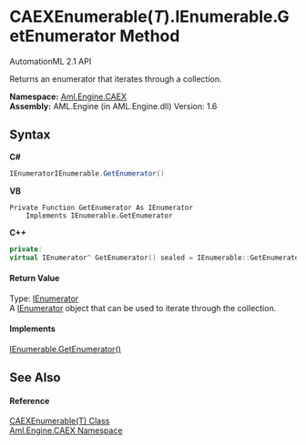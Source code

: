 # CAEXEnumerable(*T*).IEnumerable.GetEnumerator Method 
AutomationML 2.1 API 

Returns an enumerator that iterates through a collection.

**Namespace:**&nbsp;<a href="N_Aml_Engine_CAEX">Aml.Engine.CAEX</a><br />**Assembly:**&nbsp;AML.Engine (in AML.Engine.dll) Version: 1.6

## Syntax

**C#**<br />
``` C#
IEnumeratorIEnumerable.GetEnumerator()
```

**VB**<br />
``` VB
Private Function GetEnumerator As IEnumerator
	Implements IEnumerable.GetEnumerator
```

**C++**<br />
``` C++
private:
virtual IEnumerator^ GetEnumerator() sealed = IEnumerable::GetEnumerator
```


#### Return Value
Type: <a href="https://docs.microsoft.com/dotnet/api/system.collections.ienumerator" target="_parent" rel="noopener noreferrer">IEnumerator</a><br />A <a href="https://docs.microsoft.com/dotnet/api/system.collections.ienumerator" target="_parent" rel="noopener noreferrer">IEnumerator</a> object that can be used to iterate through the collection.

#### Implements
<a href="https://docs.microsoft.com/dotnet/api/system.collections.ienumerable.getenumerator#System_Collections_IEnumerable_GetEnumerator" target="_parent" rel="noopener noreferrer">IEnumerable.GetEnumerator()</a><br />

## See Also


#### Reference
<a href="T_Aml_Engine_CAEX_CAEXEnumerable_1">CAEXEnumerable(T) Class</a><br /><a href="N_Aml_Engine_CAEX">Aml.Engine.CAEX Namespace</a><br />